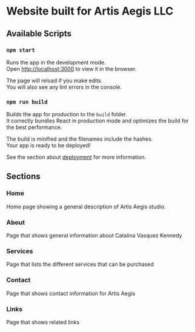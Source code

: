 # Website built for Artis Aegis LLC

## Available Scripts

### `npm start`

Runs the app in the development mode.\
Open [http://localhost:3000](http://localhost:3000) to view it in the browser.

The page will reload if you make edits.\
You will also see any lint errors in the console.

### `npm run build`

Builds the app for production to the `build` folder.\
It correctly bundles React in production mode and optimizes the build for the best performance.

The build is minified and the filenames include the hashes.\
Your app is ready to be deployed!

See the section about [deployment](https://facebook.github.io/create-react-app/docs/deployment) for more information.

## Sections

### Home

Home page showing a general description of Artis Aegis studio.

### About

Page that shows general information about Catalina Vasquez Kennedy

### Services

Page that lists the different services that can be purchased

### Contact

Page that shows contact information for Artis Aegis

### Links

Page that shows related links